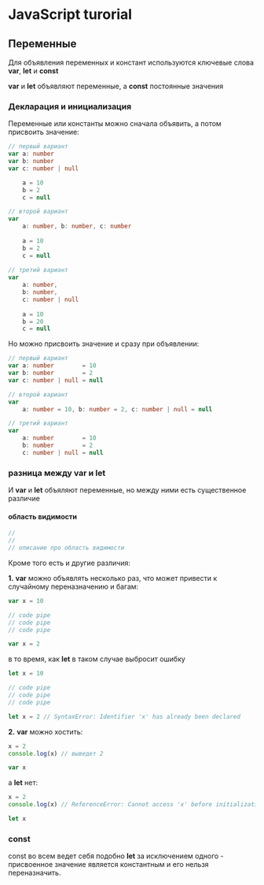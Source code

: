 # JavaScript turorial

## Переменные 

Для объявления переменных и констант используются ключевые слова __var__, __let__ и __const__

__var__ и __let__ объявляют переменные, а __const__ постоянные значения

### Декларация и инициализация 

Переменные или константы можно сначала объявить, а потом присвоить значение:

```ts
// первый вариант
var a: number
var b: number
var c: number | null

    a = 10
    b = 2
    c = null

// второй вариант
var 
    a: number, b: number, c: number
   
    a = 10
    b = 2
    c = null
  
// третий вариант
var 
    a: number,
    b: number,
    c: number | null
    
    a = 10
    b = 20
    c = null
```

Но можно присвоить значение и сразу при объявлении:

```ts
// первый вариант
var a: number        = 10
var b: number        = 2
var c: number | null = null

// второй вариант
var 
    a: number = 10, b: number = 2, c: number | null = null          

// третий вариант
var 
    a: number        = 10
    b: number        = 2
    c: number | null = null 
```

### разница между __var__ и __let__

И __var__ и __let__ объяляют переменные, но между ними есть существенное различие

#### область видимости 
```ts
//
//
// описание про область видимости
```

Кроме того есть и другие различия:

__1.__
__var__ можно объявлять несколько раз, что может привести к случайному переназначению и багам:
```ts
var x = 10

// code pipe
// code pipe
// code pipe

var x = 2
```
в то время, как __let__ в таком случае выбросит ошибку
```ts
let x = 10

// code pipe
// code pipe
// code pipe

let x = 2 // SyntaxError: Identifier 'x' has already been declared
```
__2.__
__var__ можно хостить:
```ts
x = 2
console.log(x) // выведет 2

var x
```
а __let__ нет:
```ts
x = 2
console.log(x) // ReferenceError: Cannot access 'x' before initialization

let x
```
### __const__

const во всем ведет себя подобно __let__ за исключением одного - присвоенное значение является константным и его нельзя переназначить.





















    
